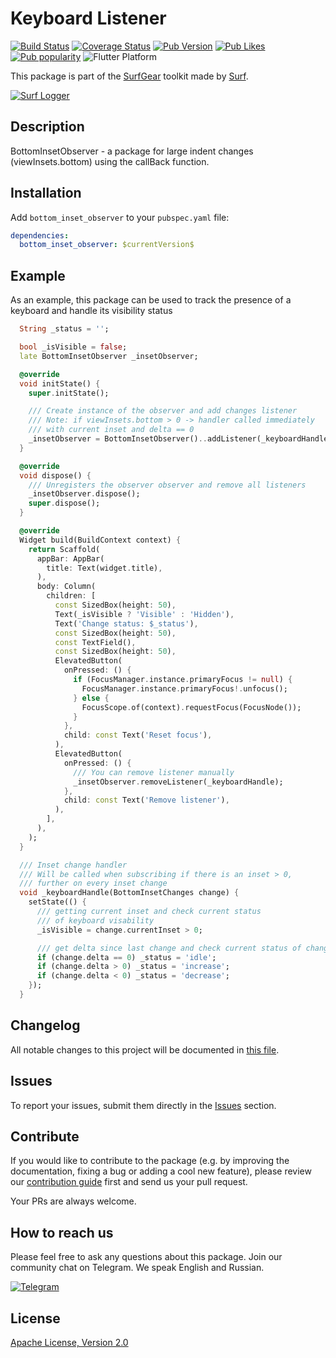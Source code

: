 # Keyboard Listener

[![Build Status](https://shields.io/github/workflow/status/surfstudio/flutter-bottom-inset-observer/Analysis?logo=github&logoColor=white)](https://github.com/surfstudio/flutter-bottom-inset-observer)
[![Coverage Status](https://img.shields.io/codecov/c/github/surfstudio/flutter-bottom-inset-observer?logo=codecov&logoColor=white)](https://app.codecov.io/gh/surfstudioflutter-bottom-inset-observer)
[![Pub Version](https://img.shields.io/pub/v/flutter-bottom-inset-observer?logo=dart&logoColor=white)](https://pub.dev/packages/flutter-bottom-inset-observer)
[![Pub Likes](https://badgen.net/pub/likes/flutter-bottom-inset-observer)](https://pub.dev/packages/flutter-bottom-inset-observer)
[![Pub popularity](https://badgen.net/pub/popularity/flutter-bottom-inset-observer)](https://pub.dev/packages/flutter-bottom-inset-observer/score)
![Flutter Platform](https://badgen.net/pub/flutter-platform/flutter-bottom-inset-observer)

This package is part of the [SurfGear](https://github.com/surfstudio/SurfGear) toolkit made by [Surf](https://surf.ru).

[![Surf Logger](https://i.ibb.co/8XD9Cbw/Bunner-LOGO.png)](https://github.com/surfstudio/SurfGear)

## Description

BottomInsetObserver - a package for large indent changes (viewInsets.bottom) using the callBack function.

## Installation

Add `bottom_inset_observer` to your `pubspec.yaml` file:


```yaml
dependencies:
  bottom_inset_observer: $currentVersion$
```

## Example
As an example, this package can be used to track the presence of a keyboard and handle its visibility status
```dart
  String _status = '';

  bool _isVisible = false;
  late BottomInsetObserver _insetObserver;

  @override
  void initState() {
    super.initState();

    /// Create instance of the observer and add changes listener
    /// Note: if viewInsets.bottom > 0 -> handler called immediately
    /// with current inset and delta == 0
    _insetObserver = BottomInsetObserver()..addListener(_keyboardHandle);
  }

  @override
  void dispose() {
    /// Unregisters the observer observer and remove all listeners
    _insetObserver.dispose();
    super.dispose();
  }

  @override
  Widget build(BuildContext context) {
    return Scaffold(
      appBar: AppBar(
        title: Text(widget.title),
      ),
      body: Column(
        children: [
          const SizedBox(height: 50),
          Text(_isVisible ? 'Visible' : 'Hidden'),
          Text('Change status: $_status'),
          const SizedBox(height: 50),
          const TextField(),
          const SizedBox(height: 50),
          ElevatedButton(
            onPressed: () {
              if (FocusManager.instance.primaryFocus != null) {
                FocusManager.instance.primaryFocus!.unfocus();
              } else {
                FocusScope.of(context).requestFocus(FocusNode());
              }
            },
            child: const Text('Reset focus'),
          ),
          ElevatedButton(
            onPressed: () {
              /// You can remove listener manually
              _insetObserver.removeListener(_keyboardHandle);
            },
            child: const Text('Remove listener'),
          ),
        ],
      ),
    );
  }

  /// Inset change handler
  /// Will be called when subscribing if there is an inset > 0,
  /// further on every inset change
  void _keyboardHandle(BottomInsetChanges change) {
    setState(() {
      /// getting current inset and check current status
      /// of keyboard visability
      _isVisible = change.currentInset > 0;

      /// get delta since last change and check current status of changes
      if (change.delta == 0) _status = 'idle';
      if (change.delta > 0) _status = 'increase';
      if (change.delta < 0) _status = 'decrease';
    });
  }
 ```

## Changelog

All notable changes to this project will be documented in [this file](./CHANGELOG.md).

## Issues

To report your issues, submit them directly in the [Issues](https://github.com/surfstudio/flutter-bottom-inset-observer/issues) section.

## Contribute

If you would like to contribute to the package (e.g. by improving the documentation, fixing a bug or adding a cool new feature), please review our [contribution guide](/CONTRIBUTING.md) first and send us your pull request.

Your PRs are always welcome.

## How to reach us

Please feel free to ask any questions about this package. Join our community chat on Telegram. We speak English and Russian.

[![Telegram](https://img.shields.io/badge/chat-on%20Telegram-blue.svg)](https://t.me/SurfGear)

## License

[Apache License, Version 2.0](https://www.apache.org/licenses/LICENSE-2.0)
